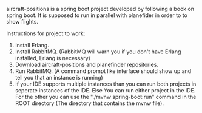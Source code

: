 aircraft-positions is a spring boot project developed by following a book on spring boot. 
It is supposed to run in parallel with planefider in order to to show flights.

Instructions for project to work:
1. Install Erlang.
2. Install RabbitMQ. (RabbitMQ will warn you if you don't have Erlang installed, Erlang is necessary)
3. Download aircraft-positions and planefinder repositories.
4. Run RabbitMQ. (A command prompt like interface should show up and tell you that an instance is running)
5. If your IDE supports multiple instances than you can run both projects in seperate instances of the IDE. 
   Else You can run either project in the IDE. For the other you can use the "./mvnw spring-boot:run" command in the ROOT directory (The directory that contains the mvnw file). 
